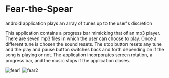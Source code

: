 # Fear-the-Spear
android application plays an array of tunes up to the user's discretion

This application contains a progress bar mimicking that of an mp3 player. There are seven mp3 files in which the user can choose to play. Once a different tune is chosen the sound resets. The stop button resets any tune and the play and pause button switches back and forth depending on if the song is playing or not. 
The application incorporates screen rotation, a progress bar, and the music stops if the application closes. 

![fear1](https://user-images.githubusercontent.com/43281584/120394605-ad037280-c301-11eb-8d2e-b976481a7ab2.PNG)
![fear2](https://user-images.githubusercontent.com/43281584/120394606-ad9c0900-c301-11eb-96d8-76afa2dee179.PNG)
